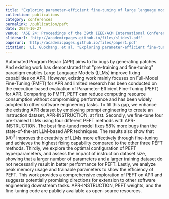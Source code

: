 ```yaml
---
title: "Exploring parameter-efficient fine-tuning of large language model on automated program repair"
collection: publications
category: conferences
permalink: /publication/peft
date: 2024-10-27
venue: 'ASE 24: Proceedings of the 39th IEEE/ACM International Conference on Automated Software Engineering'
slidesurl: 'http://academicpages.github.io/files/slides1.pdf'
paperurl: 'http://academicpages.github.io/files/paper1.pdf'
citation: 'Li, Guochang, et al. "Exploring parameter-efficient fine-tuning of large language model on automated program repair." Proceedings of the 39th IEEE/ACM International Conference on Automated Software Engineering. 2024.'
---
```


Automated Program Repair (APR) aims to fix bugs by generating patches. And existing work has demonstrated that "pre-training and fine-tuning" paradigm enables Large Language Models (LLMs) improve fixing capabilities on APR. However, existing work mainly focuses on Full-Model Fine-Tuning (FMFT) for APR and limited research has been conducted on the execution-based evaluation of Parameter-Efficient Fine-Tuning (PEFT) for APR. Comparing to FMFT, PEFT can reduce computing resource consumption without compromising performance and has been widely adopted to other software engineering tasks.
To fill this gap, we enhance the existing APR dataset by employing prompt engineering to create an instruction dataset, APR-INSTRUCTION, at first. Secondly, we fine-tune four pre-trained LLMs using four different PEFT methods with APR-INSTRUCTION. The best fine-tuned model fixes 58% more bugs than the state-of-the-art LLM-based APR techniques. The results also show that $(IA)^3$ improves the creativity of LLMs more effectively through fine-tuning and achieves the highest fixing capability compared to the other three PEFT methods. Thirdly, we explore the optimal configuration of PEFT hyperparameters, and assess the impact of instruction dataset size, showing that a larger number of parameters and a larger training dataset do not necessarily result in better performance for PEFT. Lastly, we analyze peak memory usage and trainable parameters to show the efficiency of PEFT.
This work provides a comprehensive exploration of PEFT on APR and suggests potentially promising directions for extension to other software engineering downstream tasks. APR-INSTRUCTION, PEFT weights, and the fine-tuning code are publicly available as open-source resources.